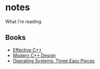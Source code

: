 # notes
What I'm reading

## Books
* [Effective C++](books/EffectiveCpp.md)
* [Modern C++ Design](books/ModernCppDesign.md)
* [Operating Systems: Three Easy Pieces](books/OSTEP.md)
